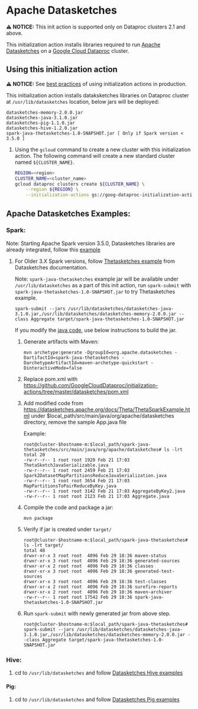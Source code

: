 # Apache Datasketches

**:warning: NOTICE:** This init action is supported only on Dataproc clusters 2.1 and above.

This initialization action installs libraries required to run [Apache Datasketches](https://datasketches.apache.org/) on a
[Google Cloud Dataproc](https://cloud.google.com/dataproc) cluster.

## Using this initialization action

**:warning: NOTICE:** See
[best practices](/README.md#how-initialization-actions-are-used) of using
initialization actions in production.

This initialization action installs dataksketches libraries on Dataproc cluster at `/usr/lib/datasketches` location, below jars will be deployed:

```
datasketches-memory-2.0.0.jar
datasketches-java-3.1.0.jar
datasketches-pig-1.1.0.jar
datasketches-hive-1.2.0.jar
spark-java-thetasketches-1.0-SNAPSHOT.jar [ Only if Spark version < 3.5.0 ]
```

1.  Using the `gcloud` command to create a new cluster with this initialization
    action. The following command will create a new standard cluster named
    `${CLUSTER_NAME}`.

    ```bash
    REGION=<region>
    CLUSTER_NAME=<cluster_name>
    gcloud dataproc clusters create ${CLUSTER_NAME} \
        --region ${REGION} \
        --initialization-actions gs://goog-dataproc-initialization-actions-${REGION}/datasketches/dataksketches.sh
    ```

## Apache Datasketches Examples:

### Spark:

Note: Starting Apache Spark version 3.5.0, Datasketches libraries are already integrated, follow this [example](https://www.databricks.com/blog/apache-spark-3-apache-datasketches-new-sketch-based-approximate-distinct-counting)

1. For Older 3.X Spark versions, follow [Thetasketches example](https://datasketches.apache.org/docs/Theta/ThetaSparkExample.html) from Datasketches documentation.  

   Note: `spark-java-thetasketches` example jar will be available under `/usr/lib/datasketches` as a part of this init action, run `spark-submit` with `spark-java-thetasketches-1.0-SNAPSHOT.jar` to try Thetasketches example. 

    ```
   spark-submit --jars /usr/lib/datasketches/datasketches-java-3.1.0.jar,/usr/lib/datasketches/datasketches-memory-2.0.0.jar --class Aggregate target/spark-java-thetasketches-1.0-SNAPSHOT.jar
   ```

   If you modify the [java code](https://datasketches.apache.org/docs/Theta/ThetaSparkExample.html), use below instructions to build the jar.

   1. Generate artifacts with Maven:

      ```
      mvn archetype:generate -DgroupId=org.apache.datasketches -DartifactId=spark-java-thetasketches -DarchetypeArtifactId=maven-archetype-quickstart -DinteractiveMode=false
      ```

   1. Replace pom.xml with https://github.com/GoogleCloudDataproc/initialization-actions/tree/master/datasketches/pom.xml


   1. Add modified code from https://datasketches.apache.org/docs/Theta/ThetaSparkExample.html under $local_path/src/main/java/org/apache/datasketches directory, remove the sample App.java file 

      Example:

      ```
      root@cluster-$hostname-m:$local_path/spark-java-thetasketches/src/main/java/org/apache/datasketches# ls -lrt
      total 20
      -rw-r--r-- 1 root root 1920 Feb 21 17:03 ThetaSketchJavaSerializable.java
      -rw-r--r-- 1 root root 2459 Feb 21 17:03 Spark2DatasetMapPartitionsReduceJavaSerialization.java
      -rw-r--r-- 1 root root 3654 Feb 21 17:03 MapPartitionsToPairReduceByKey.java
      -rw-r--r-- 1 root root 3142 Feb 21 17:03 AggregateByKey2.java
      -rw-r--r-- 1 root root 2123 Feb 21 17:03 Aggregate.java
      ```

   1. Compile the code and package a jar:

      ```
      mvn package
      ```

   1. Verify if jar is created under `target/`

      ```
      root@cluster-$hostname-m:$local_path/spark-java-thetasketches# ls -lrt target/
      total 48
      drwxr-xr-x 3 root root  4096 Feb 29 18:36 maven-status
      drwxr-xr-x 3 root root  4096 Feb 29 18:36 generated-sources
      drwxr-xr-x 2 root root  4096 Feb 29 18:36 classes
      drwxr-xr-x 3 root root  4096 Feb 29 18:36 generated-test-sources
      drwxr-xr-x 3 root root  4096 Feb 29 18:36 test-classes
      drwxr-xr-x 2 root root  4096 Feb 29 18:36 surefire-reports
      drwxr-xr-x 2 root root  4096 Feb 29 18:36 maven-archiver
      -rw-r--r-- 1 root root 17542 Feb 29 18:36 spark-java-thetasketches-1.0-SNAPSHOT.jar
      ```

   1. Run `spark-submit` with newly generated jar from above step.

      ```
      root@cluster-$hostname-m:$local_path/spark-java-thetasketches# spark-submit --jars /usr/lib/datasketches/datasketches-java-3.1.0.jar,/usr/lib/datasketches/datasketches-memory-2.0.0.jar --class Aggregate target/spark-java-thetasketches-1.0-SNAPSHOT.jar
      ```

### Hive:

1.  cd to `/usr/lib/datasketches` and follow [Datasketches Hive examples](https://datasketches.apache.org/docs/SystemIntegrations/ApacheHiveIntegration.html)

#### Pig:

1. cd to `/usr/lib/datasketches` and follow [Datasketches Pig examples](https://datasketches.apache.org/docs/SystemIntegrations/ApachePigIntegration.html)

